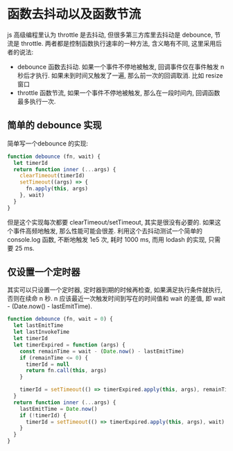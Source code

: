 # 函数去抖动以及函数节流

js 高级编程里认为 throttle 是去抖动, 但很多第三方库里去抖动是 debounce, 节流是 throttle. 两者都是控制函数执行速率的一种方法, 含义略有不同, 这里采用后者的说法:

- debounce 函数去抖动. 如果一个事件不停地被触发, 回调事件仅在事件触发 n 秒后才执行. 如果未到时间又触发了一遍, 那么前一次的回调取消. 比如 resize 窗口
- throttle 函数节流, 如果一个事件不停地被触发, 那么在一段时间内, 回调函数最多执行一次.


## 简单的 debounce 实现

简单写一个debounce 的实现:
```js
function debounce (fn, wait) {
  let timerId
  return function inner (...args) {
    clearTimeout(timerId)
    setTimeout((args) => {
      fn.apply(this, args)
    }, wait)
  }
}
```
但是这个实现每次都要 clearTimeout/setTimeout, 其实是很没有必要的. 如果这个事件高频地触发, 那么性能可能会很差. 利用这个去抖动测试一个简单的 console.log 函数, 不断地触发 1e5 次, 耗时 1000 ms, 而用 lodash 的实现, 只需要 25 ms.

## 仅设置一个定时器

其实可以只设置一个定时器, 定时器到期的时候再检查, 如果满足执行条件就执行, 否则在续命 n 秒. n 应该最近一次触发时间到写在的时间值和 wait 的差值, 即 wait - (Date.now() - lastEmitTime).

```js
function debounce (fn, wait = 0) {
  let lastEmitTime
  let lastInvokeTime
  let timerId
  let timerExpired = function (args) {
    const remainTime = wait - (Date.now() - lastEmitTime)
    if (remainTime <= 0) {
      timerId = null
      return fn.call(this, args)
    }

    timerId = setTimeout(() => timerExpired.apply(this, args), remainTime)
  }
  return function inner (...args) {
    lastEmitTime = Date.now()
    if (!timerId) {
      timerId = setTimeout(() => timerExpired.apply(this, args), wait)
    }
  }
}
```


